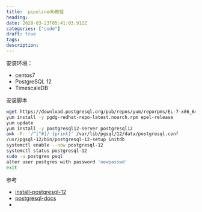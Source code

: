 ```yaml
---
title:  pipelinedb教程
heading: 
date: 2020-03-23T05:41:03.912Z
categories: ["code"]
draft: true
tags: 
description: 
---
```


安装环境：

- centos7
- PostgreSQL 12
- TimescaleDB 

安装脚本  
```bash
wget https://download.postgresql.org/pub/repos/yum/reporpms/EL-7-x86_64/pgdg-redhat-repo-latest.noarch.rpm
yum install -y pgdg-redhat-repo-latest.noarch.rpm epel-release 
yum update
yum install -y postgresql12-server postgresql12
awk -F: '/^[^#]/ {print}' /var/lib/pgsql/12/data/postgresql.conf
/usr/pgsql-12/bin/postgresql-12-setup initdb
systemctl enable --now postgresql-12
systemctl status postgresql-12
sudo -u postgres psql
alter user postgres with password 'newpasswd'
exit
```



参考 
- [install-postgresql-12](https://computingforgeeks.com/how-to-install-postgresql-12-on-centos-7/)
- [postgresql-docs](https://www.postgresql.org/docs/12/index.html)
- 